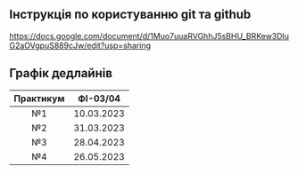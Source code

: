 ## Інструкція по користуванню git та github
https://docs.google.com/document/d/1Muo7uuaRVGhhJ5sBHU_BRKew3DluG2aOVgpuS889cJw/edit?usp=sharing

## Графік дедлайнів

| Практикум   |  ФІ-03/04  |
|:-----------:|:----------:|
|  №1         | 10.03.2023 |
|  №2         | 31.03.2023 |
|  №3         | 28.04.2023 |
|  №4         | 26.05.2023 |
